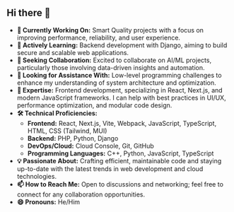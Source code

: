 ## Hi there 👋

- **🔭 Currently Working On:** Smart Quality projects with a focus on improving performance, reliability, and user experience.
- **🌱 Actively Learning:** Backend development with Django, aiming to build secure and scalable web applications.
- **👯 Seeking Collaboration:** Excited to collaborate on AI/ML projects, particularly those involving data-driven insights and automation.
- **🤔 Looking for Assistance With:** Low-level programming challenges to enhance my understanding of system architecture and optimization.
- **💬 Expertise:** Frontend development, specializing in React, Next.js, and modern JavaScript frameworks. I can help with best practices in UI/UX, performance optimization, and modular code design.
- **🛠 Technical Proficiencies:** 
  - **Frontend:** React, Next.js, Vite, Webpack, JavaScript, TypeScript, HTML, CSS (Tailwind, MUI)
  - **Backend:** PHP, Python, Django
  - **DevOps/Cloud:** Cloud Console, Git, GitHub
  - **Programming Languages:** C++, Python, JavaScript, TypeScript
- **💡 Passionate About:** Crafting efficient, maintainable code and staying up-to-date with the latest trends in web development and cloud technologies.
- **📫 How to Reach Me:** Open to discussions and networking; feel free to connect for any collaboration opportunities.
- **😄 Pronouns:** He/Him
